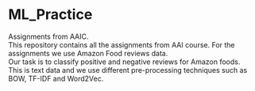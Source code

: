 # ML_Practice
Assignments from AAIC.  
This repository contains all the assignments from AAI course. For the assignments we use Amazon Food reviews data.  
Our task is to classify positive and negative reviews for Amazon foods.  
This is text data and we use different pre-processing techniques such as BOW, TF-IDF and Word2Vec.
